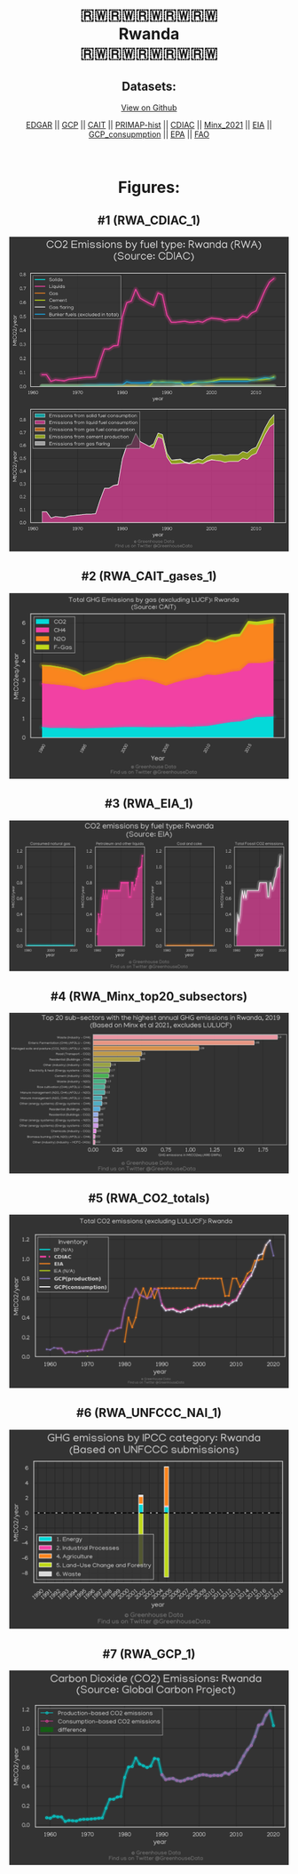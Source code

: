 
<center>
<h1 align="center">
🇷🇼🇷🇼🇷🇼🇷🇼🇷🇼
<br>
Rwanda
<br>
🇷🇼🇷🇼🇷🇼🇷🇼🇷🇼
</h1>
<h2>Datasets:</h2>
<p><a href="https://github.com/dquintani/GreenhouseData/tree/master/country_data/RWA_Rwanda/data">View on Github</a>
<br></p><p><a href="data/RWA_EDGAR.csv">EDGAR</a> || <a href="data/RWA_GCP.csv">GCP</a> || <a href="data/RWA_CAIT.csv">CAIT</a> || <a href="data/RWA_PRIMAP-hist.csv">PRIMAP-hist</a> || <a href="data/RWA_CDIAC.csv">CDIAC</a> || <a href="data/RWA_Minx_2021.csv">Minx_2021</a> || <a href="data/RWA_EIA.csv">EIA</a> || <a href="data/RWA_GCP_consupmption.csv">GCP_consupmption</a> || <a href="data/RWA_EPA.csv">EPA</a> || <a href="data/RWA_FAO.csv">FAO</a></p><p><br></p>
<h1>Figures:</h1><h2>#1 (RWA_CDIAC_1)</h2>
<p><img alt="" src="figures/RWA_CDIAC_1.png" /></p><h2>#2 (RWA_CAIT_gases_1)</h2>
<p><img alt="" src="figures/RWA_CAIT_gases_1.png" /></p><h2>#3 (RWA_EIA_1)</h2>
<p><img alt="" src="figures/RWA_EIA_1.png" /></p><h2>#4 (RWA_Minx_top20_subsectors)</h2>
<p><img alt="" src="figures/RWA_Minx_top20_subsectors.png" /></p><h2>#5 (RWA_CO2_totals)</h2>
<p><img alt="" src="figures/RWA_CO2_totals.png" /></p><h2>#6 (RWA_UNFCCC_NAI_1)</h2>
<p><img alt="" src="figures/RWA_UNFCCC_NAI_1.png" /></p><h2>#7 (RWA_GCP_1)</h2>
<p><img alt="" src="figures/RWA_GCP_1.png" /></p>